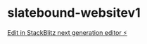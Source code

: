 # slatebound-websitev1

[Edit in StackBlitz next generation editor ⚡️](https://stackblitz.com/~/github.com/lgarciakushner/slatebound-websitev1)